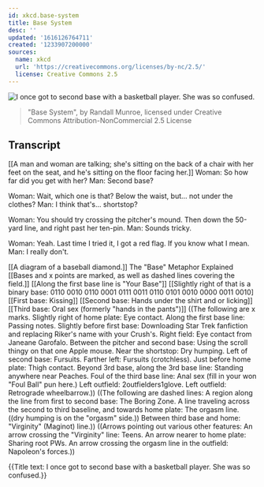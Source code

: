 ```yaml
---
id: xkcd.base-system
title: Base System
desc: ''
updated: '1616126764711'
created: '1233907200000'
sources:
  name: xkcd
  url: 'https://creativecommons.org/licenses/by-nc/2.5/'
  license: Creative Commons 2.5
---
```

![I once got to second base with a basketball player.  She was so confused.](https://imgs.xkcd.com/comics/base_system.png)
> "Base System", by Randall Munroe, licensed under Creative Commons Attribution-NonCommercial 2.5 License

## Transcript
[[A man and woman are talking; she's sitting on the back of a chair with her feet on the seat, and he's sitting on the floor facing her.]]
Woman: So how far did you get with her?
Man: Second base?

Woman: Wait, which one is that? Below the waist, but... not under the clothes?
Man: I think that's... shortstop?

Woman: You should try crossing the pitcher's mound. Then down the 50-yard line, and right past her ten-pin.
Man: Sounds tricky.

Woman: Yeah. Last time I tried it, I got a red flag. If you know what I mean.
Man: I really don't.

[[A diagram of a baseball diamond.]]
The "Base" Metaphor Explained
[[Bases and x points are marked, as well as dashed lines covering the field.]]
[[Along the first base line is "Your Base"]]
[[Slightly right of that is a binary base:
0110 0010 0110 0001
0111 0011 0110 0101
0010 0000 0011 0010]
[[First base: Kissing]]
[[Second base: Hands under the shirt and
or licking]]
[[Third base: Oral sex (formerly "hands in the pants")]]
((The following are x marks.
Slightly right of home plate: Eye contact.
Along the first base line: Passing notes.
Slightly before first base: Downloading Star Trek fanfiction and replacing Riker's name with your Crush's.
Right field: Eye contact from Janeane Garofalo.
Between the pitcher and second base: Using the scroll thingy on that one Apple mouse.
Near the shortstop: Dry humping.
Left of second base: Fursuits.
Farther left: Fursuits (crotchless).
Just before home plate: Thigh contact.
Beyond 3rd base, along the 3rd base line: Standing anywhere near Peaches.
Foul of the third base line: Anal sex (fill in your won "Foul Ball" pun here.)
Left outfield: 2outfielders1glove.
Left outfield: Retrograde wheelbarrow.))
((The following are dashed lines:
A region along the line from first to second base: The Boring Zone.
A line traveling across the second to third baseline, and towards home plate: The orgasm line. ((dry humping is on the "orgasm" side.))
Between third base and home: "Virginity" (Maginot) line.))
((Arrows pointing out various other features:
An arrow crossing the "Virginity" line: Teens.
An arrow nearer to home plate: Sharing root PWs.
An arrow crossing the orgasm line in the outfield: Napoleon's forces.))

{{Title text: I once got to second base with a basketball player.  She was so confused.}}

